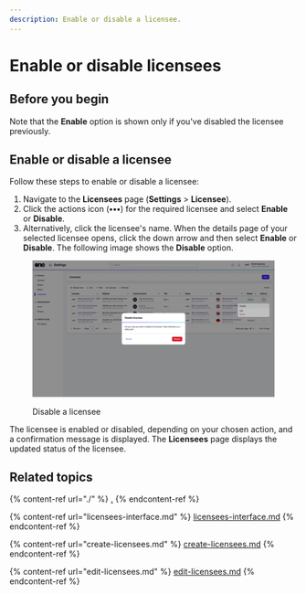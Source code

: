 ```yaml
---
description: Enable or disable a licensee.
---
```


# Enable or disable licensees

## **Before you begin**

Note that the **Enable** option is shown only if you've disabled the licensee previously.

## **Enabl**e **or disable a** licensee

Follow these steps to enable or disable a licensee:

1. Navigate to the **Licensees** page (**Settings** > **Licensee**).
2. Click the actions icon (**•••**) for the required licensee and select **Enable** or **Disable**. &#x20;
3. Alternatively, click the licensee's name. When the details page of your selected licensee opens, click the down arrow and then select **Enable** or **Disable**. The following image shows the **Disable** option.&#x20;

<figure><img src="../../../.gitbook/assets/image (427).png" alt=""><figcaption><p>Disable a licensee</p></figcaption></figure>

The licensee is enabled or disabled, depending on your chosen action, and a confirmation message is displayed. The **Licensees** page displays the updated status of the licensee.

## Related topics

{% content-ref url="./" %}
[.](./)
{% endcontent-ref %}

{% content-ref url="licensees-interface.md" %}
[licensees-interface.md](licensees-interface.md)
{% endcontent-ref %}

{% content-ref url="create-licensees.md" %}
[create-licensees.md](create-licensees.md)
{% endcontent-ref %}

{% content-ref url="edit-licensees.md" %}
[edit-licensees.md](edit-licensees.md)
{% endcontent-ref %}
